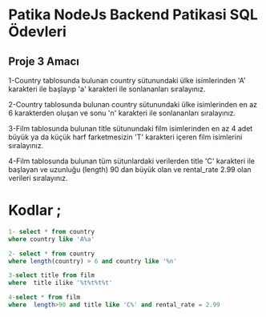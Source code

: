 # Patika NodeJs Backend Patikasi  SQL Ödevleri

## Proje 3 Amacı
1-Country tablosunda bulunan country sütunundaki ülke isimlerinden 'A' karakteri ile başlayıp 'a' karakteri ile sonlananları sıralayınız.

2-Country tablosunda bulunan country sütunundaki ülke isimlerinden en az 6 karakterden oluşan ve sonu 'n' karakteri ile sonlananları sıralayınız.

3-Film tablosunda bulunan title sütunundaki film isimlerinden en az 4 adet büyük ya da küçük harf farketmesizin 'T' karakteri içeren film isimlerini sıralayınız.

4-Film tablosunda bulunan tüm sütunlardaki verilerden title 'C' karakteri ile başlayan ve uzunluğu (length) 90 dan büyük olan ve rental_rate 2.99 olan verileri sıralayınız.
</br>


# Kodlar ;
```sql
1- select * from country
where country like 'A%a'

2- select * from country
where length(country) > 6 and country like '%n'

3-select title from film
where  title ilike '%t%t%t%t'

4-select * from film
where  length>90 and title like 'C%' and rental_rate = 2.99
```